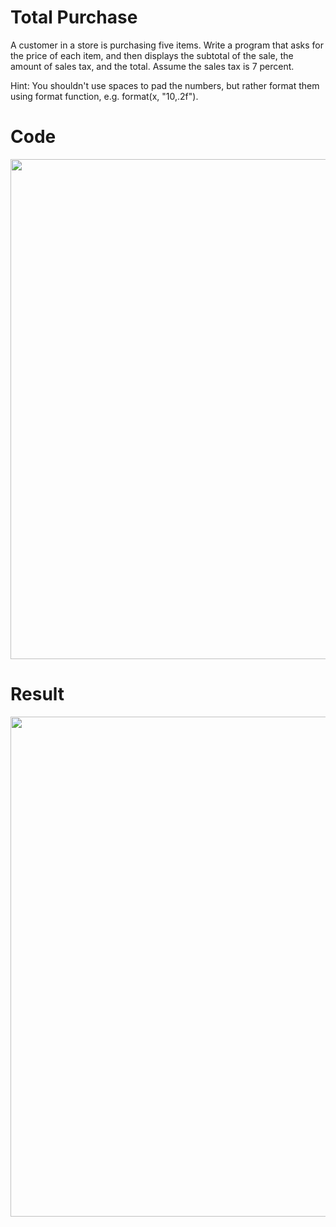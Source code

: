 # Total Purchase
A customer in a store is purchasing five items. 
Write a program that asks for the price of each item, and then displays the subtotal of the 
sale, the amount of sales tax, and the total. Assume the sales tax is 7 percent. 

Hint: You shouldn't use spaces to pad the numbers, but rather format them using format function, 
e.g. format(x, "10,.2f").

<tabel>

# Code
  <img width="800" src="https://user-images.githubusercontent.com/101377287/196094533-70f17f04-3f3a-4b79-842e-e1b1f7008338.png"/>
  
  # Result
  <img width="800" src="https://user-images.githubusercontent.com/101377287/196094720-5aa5a057-1394-499f-a924-8766a854362d.png"/>
</table>
